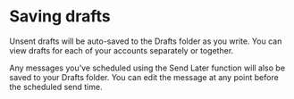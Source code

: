 # Saving drafts

Unsent drafts will be auto-saved to the Drafts folder as you write. You can view drafts for each of your accounts separately or together.

Any messages you’ve scheduled using the Send Later function will also be saved to your Drafts folder. You can edit the message at any point before the scheduled send time.


